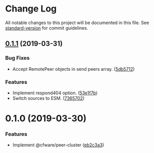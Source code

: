 # Change Log

All notable changes to this project will be documented in this file. See [standard-version](https://github.com/conventional-changelog/standard-version) for commit guidelines.

## [0.1.1](https://github.com/cfware/peer-cluster/compare/v0.1.0...v0.1.1) (2019-03-31)


### Bug Fixes

* Accept RemotePeer objects in send peers array. ([5db5712](https://github.com/cfware/peer-cluster/commit/5db5712))


### Features

* Implement respond404 option. ([53e1f7b](https://github.com/cfware/peer-cluster/commit/53e1f7b))
* Switch sources to ESM. ([7365702](https://github.com/cfware/peer-cluster/commit/7365702))



# 0.1.0 (2019-03-30)


### Features

* Implement @cfware/peer-cluster ([eb2c3a3](https://github.com/cfware/peer-cluster/commit/eb2c3a3))
